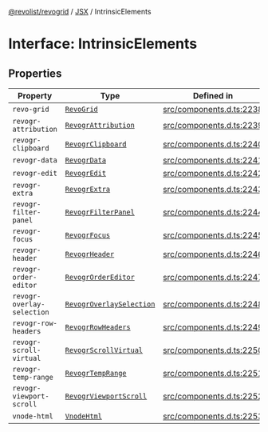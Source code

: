 [@revolist/revogrid](README.md) / [JSX](Namespace.JSX.md) / IntrinsicElements

# Interface: IntrinsicElements

## Properties

| Property | Type | Defined in |
| ------ | ------ | ------ |
| `revo-grid` | [`RevoGrid`](JSX.Interface.RevoGrid.md) | [src/components.d.ts:2238](https://github.com/revolist/revogrid/blob/cef5db5acf21deb63962d633ec5e3d088dfc6c5b/src/components.d.ts#L2238) |
| `revogr-attribution` | [`RevogrAttribution`](JSX.Interface.RevogrAttribution.md) | [src/components.d.ts:2239](https://github.com/revolist/revogrid/blob/cef5db5acf21deb63962d633ec5e3d088dfc6c5b/src/components.d.ts#L2239) |
| `revogr-clipboard` | [`RevogrClipboard`](JSX.Interface.RevogrClipboard.md) | [src/components.d.ts:2240](https://github.com/revolist/revogrid/blob/cef5db5acf21deb63962d633ec5e3d088dfc6c5b/src/components.d.ts#L2240) |
| `revogr-data` | [`RevogrData`](JSX.Interface.RevogrData.md) | [src/components.d.ts:2241](https://github.com/revolist/revogrid/blob/cef5db5acf21deb63962d633ec5e3d088dfc6c5b/src/components.d.ts#L2241) |
| `revogr-edit` | [`RevogrEdit`](JSX.Interface.RevogrEdit.md) | [src/components.d.ts:2242](https://github.com/revolist/revogrid/blob/cef5db5acf21deb63962d633ec5e3d088dfc6c5b/src/components.d.ts#L2242) |
| `revogr-extra` | [`RevogrExtra`](JSX.Interface.RevogrExtra.md) | [src/components.d.ts:2243](https://github.com/revolist/revogrid/blob/cef5db5acf21deb63962d633ec5e3d088dfc6c5b/src/components.d.ts#L2243) |
| `revogr-filter-panel` | [`RevogrFilterPanel`](JSX.Interface.RevogrFilterPanel.md) | [src/components.d.ts:2244](https://github.com/revolist/revogrid/blob/cef5db5acf21deb63962d633ec5e3d088dfc6c5b/src/components.d.ts#L2244) |
| `revogr-focus` | [`RevogrFocus`](JSX.Interface.RevogrFocus.md) | [src/components.d.ts:2245](https://github.com/revolist/revogrid/blob/cef5db5acf21deb63962d633ec5e3d088dfc6c5b/src/components.d.ts#L2245) |
| `revogr-header` | [`RevogrHeader`](JSX.Interface.RevogrHeader.md) | [src/components.d.ts:2246](https://github.com/revolist/revogrid/blob/cef5db5acf21deb63962d633ec5e3d088dfc6c5b/src/components.d.ts#L2246) |
| `revogr-order-editor` | [`RevogrOrderEditor`](JSX.Interface.RevogrOrderEditor.md) | [src/components.d.ts:2247](https://github.com/revolist/revogrid/blob/cef5db5acf21deb63962d633ec5e3d088dfc6c5b/src/components.d.ts#L2247) |
| `revogr-overlay-selection` | [`RevogrOverlaySelection`](JSX.Interface.RevogrOverlaySelection.md) | [src/components.d.ts:2248](https://github.com/revolist/revogrid/blob/cef5db5acf21deb63962d633ec5e3d088dfc6c5b/src/components.d.ts#L2248) |
| `revogr-row-headers` | [`RevogrRowHeaders`](JSX.Interface.RevogrRowHeaders.md) | [src/components.d.ts:2249](https://github.com/revolist/revogrid/blob/cef5db5acf21deb63962d633ec5e3d088dfc6c5b/src/components.d.ts#L2249) |
| `revogr-scroll-virtual` | [`RevogrScrollVirtual`](JSX.Interface.RevogrScrollVirtual.md) | [src/components.d.ts:2250](https://github.com/revolist/revogrid/blob/cef5db5acf21deb63962d633ec5e3d088dfc6c5b/src/components.d.ts#L2250) |
| `revogr-temp-range` | [`RevogrTempRange`](JSX.Interface.RevogrTempRange.md) | [src/components.d.ts:2251](https://github.com/revolist/revogrid/blob/cef5db5acf21deb63962d633ec5e3d088dfc6c5b/src/components.d.ts#L2251) |
| `revogr-viewport-scroll` | [`RevogrViewportScroll`](JSX.Interface.RevogrViewportScroll.md) | [src/components.d.ts:2252](https://github.com/revolist/revogrid/blob/cef5db5acf21deb63962d633ec5e3d088dfc6c5b/src/components.d.ts#L2252) |
| `vnode-html` | [`VnodeHtml`](JSX.Interface.VnodeHtml.md) | [src/components.d.ts:2253](https://github.com/revolist/revogrid/blob/cef5db5acf21deb63962d633ec5e3d088dfc6c5b/src/components.d.ts#L2253) |
